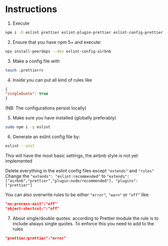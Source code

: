 # Instructions

1. Execute
```bash
npm i -D eslint prettier eslint-plugin-prettier eslint-config-prettier eslint-plugin-node eslint-config-node
```
 
2. Ensure that you have npm 5+ and execute:
```bash
npx install-peerdeps --dev eslint-config-airbnb
```
3. Make a config file with
```bash
touch .prettierrc
```

4. Inside you can put all kind of rules like
```json
{
"singleQuote": true
}
```
(NB: The configurations persist locally)

5. Make sure you have installed (globally preferably)
```bash
sudo npm i -g eslint
```

6. Generate an eslint config file by:
```bash
eslint --init
```
This will have the most basic settings, the airbnb style is not yet implemented

Delete everything in the eslint config files except `"extends"` and `"rules"`
Change the `"extends": "eslint:recommended"` to  `"extends": ["airbnb","prettier","plugin:node/recommended"], "plugins":["prettier"]`

You can also overwrite rules to be either `"error"`, `"warn"` or `"off"`
like: 
```json
"no-process-exit":"off"
"object-shortcut:":"off"
```

7. About single/double quotes: according to Prettier module the rule is to include always single quotes.
To enforce this you need to add to the rules 
```json
"prettier/prettier":"error"
``` 
